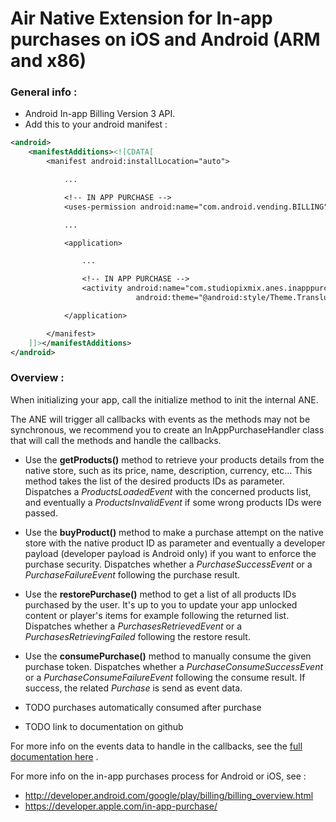 Air Native Extension for In-app purchases on iOS and Android (ARM and x86)
==================================

### General info :
- Android In-app Billing Version 3 API. 
- Add this to your android manifest :

```xml
<android>
	<manifestAdditions><![CDATA[
		<manifest android:installLocation="auto">

			...

			<!-- IN APP PURCHASE -->
			<uses-permission android:name="com.android.vending.BILLING" />

			...

			<application>

				...

				<!-- IN APP PURCHASE -->
				<activity android:name="com.studiopixmix.anes.inapppurchase.activities.BillingActivity"
				            android:theme="@android:style/Theme.Translucent.NoTitleBar.Fullscreen" />

			</application>

		</manifest>
	]]></manifestAdditions>
</android>
```

### Overview :
When initializing your app, call the initialize method to init the internal ANE.

The ANE will trigger all callbacks with events as the methods may not be synchronous, we recommend you to create an InAppPurchaseHandler class that will call the methods and handle the callbacks.
- Use the **getProducts()** method to retrieve your products details from the native store, such as its price, name, description, currency, etc... This method takes the list of the desired products IDs as parameter. Dispatches a *ProductsLoadedEvent* with the concerned products list, and eventually a *ProductsInvalidEvent* if some wrong products IDs were passed.
- Use the **buyProduct()** method to make a purchase attempt on the native store with the native product ID as parameter and eventually a developer payload (developer payload is Android only) if you want to enforce the purchase security. Dispatches whether a *PurchaseSuccessEvent* or a *PurchaseFailureEvent* following the purchase result.
- Use the **restorePurchase()** method to get a list of all products IDs purchased by the user. It's up to you to update your app unlocked content or player's items for example following the returned list. Dispatches whether a *PurchasesRetrievedEvent* or a *PurchasesRetrievingFailed* following the restore result.
- Use the **consumePurchase()** method to manually consume the given purchase token. Dispatches whether a *PurchaseConsumeSuccessEvent* or a *PurchaseConsumeFailureEvent* following the consume result. If success, the related *Purchase* is send as event data.

- TODO purchases automatically consumed after purchase
- TODO link to documentation on github

For more info on the events data to handle in the callbacks, see the [full documentation here](https://rawgit.com/StudioPixMix/ANE-InAppPurchase/master/doc/index.html) .



For more info on the in-app purchases process for Android or iOS, see :
- http://developer.android.com/google/play/billing/billing_overview.html
- https://developer.apple.com/in-app-purchase/
